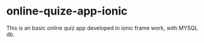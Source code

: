 # online-quize-app-ionic
This is an basic online quiz app developed in ionic frame work, with MYSQL db.

